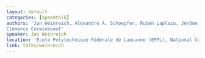 ```yaml
---
layout: default
categories: [speedtalk]
authors: 'Jan Weinreich, Alexandre A. Schoepfer, Rubén Laplaza, Jérôme Waser,
Clémence Corminboeuf'
speaker: Jan Weinreich 
location: 'École Polytechnique Fédérale de Lausanne (EPFL), National Center for Competence in Research-Catalysis (NCCR-Catalysis)'
link: talks/weinreich
---
```

